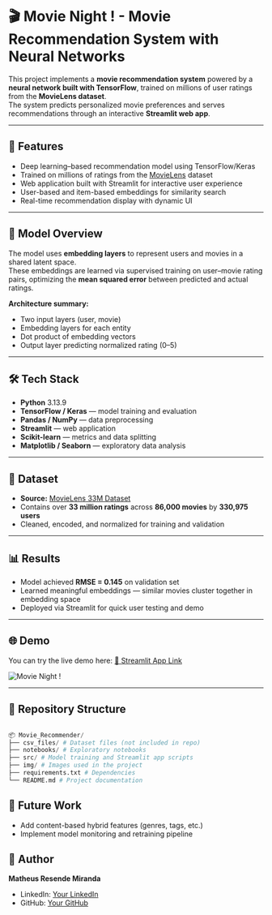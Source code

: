 # 🎬 Movie Night ! - Movie Recommendation System with Neural Networks

This project implements a **movie recommendation system** powered by a **neural network built with TensorFlow**, trained on millions of user ratings from the **MovieLens dataset**.  
The system predicts personalized movie preferences and serves recommendations through an interactive **Streamlit web app**.

---

## 🚀 Features

- Deep learning–based recommendation model using TensorFlow/Keras  
- Trained on millions of ratings from the [MovieLens](https://grouplens.org/datasets/movielens/) dataset  
- Web application built with Streamlit for interactive user experience  
- User-based and item-based embeddings for similarity search  
- Real-time recommendation display with dynamic UI  

---

## 🧠 Model Overview

The model uses **embedding layers** to represent users and movies in a shared latent space.  
These embeddings are learned via supervised training on user–movie rating pairs, optimizing the **mean squared error** between predicted and actual ratings.

**Architecture summary:**
- Two input layers (user, movie)  
- Embedding layers for each entity  
- Dot product of embedding vectors  
- Output layer predicting normalized rating (0–5)  

---

## 🛠️ Tech Stack

- **Python** 3.13.9  
- **TensorFlow / Keras** — model training and evaluation  
- **Pandas / NumPy** — data preprocessing  
- **Streamlit** — web application  
- **Scikit-learn** — metrics and data splitting  
- **Matplotlib / Seaborn** — exploratory data analysis  

---

## 💾 Dataset

- **Source:** [MovieLens 33M Dataset](https://grouplens.org/datasets/movielens/latest/)  
- Contains over **33 million ratings** across **86,000 movies** by **330,975 users**  
- Cleaned, encoded, and normalized for training and validation  

---

## 📊 Results

- Model achieved **RMSE = 0.145** on validation set  
- Learned meaningful embeddings — similar movies cluster together in embedding space  
- Deployed via Streamlit for quick user testing and demo  

---

## 🌐 Demo

You can try the live demo here: [🔗 Streamlit App Link](https://movienightapp.streamlit.app/)

![Movie Night !](https://github.com/matheusrm-git/Data_Science_for_Entertainment_Esports/blob/main/cinema/Movie_Recommender/img/app_screanshot.png)

---

## 📂 Repository Structure

```python

📦 Movie_Recommender/
├── csv_files/ # Dataset files (not included in repo)
├── notebooks/ # Exploratory notebooks
├── src/ # Model training and Streamlit app scripts
├── img/ # Images used in the project
├── requirements.txt # Dependencies
└── README.md # Project documentation

```

## 🧩 Future Work

- Add content-based hybrid features (genres, tags, etc.)  
- Implement model monitoring and retraining pipeline  

## 👤 Author
**Matheus Resende Miranda**  
- LinkedIn: [Your LinkedIn](https://www.linkedin.com/in/matheus-resende-miranda/)    
- GitHub: [Your GitHub](https://github.com/matheusrm-git) 
